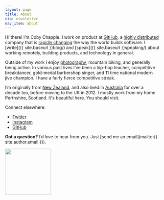 ```yaml
---
layout: page
title: About
cta: newsletter
nav_item: about
---
```


Hi there! I’m Coby Chapple. I work on product at [GitHub](https://github.com), a [highly distributed](https://github.com/about/team) company that is [rapidly changing](https://github.com/about/press) the way the world builds software. I [write]({{ site.baseurl }}blog/) and [speak]({{ site.baseurl }}speaking/) about working remotely, building products, and technology in general.

Outside of my work I enjoy [photography](https://instagram.com/cobyism), mountain biking, and generally being active. In various past lives I’ve been a hip-hop teacher, competitive breakdancer, gold-medal barbershop singer, and 11 time national modern jive champion. I have a fairly fierce competitive streak.

I’m originally from [New Zealand](http://cl.ly/ac0r), and also lived in [Australia](http://cl.ly/abvL) for over a decade too, before moving to the UK in 2012. I mostly work from my home Perthshire, Scotland. It's beautiful here. You should visit.

Connect elsewhere:

- [Twitter](https://twitter.com/cobyism)
- [Instagram](https://instagram.com/cobyism)
- [GitHub](https://github.com/cobyism)

**Got a question?** I’d love to hear from you. Just [send me an email](mailto:{{ site.author.email }}).

<img src="{{ site.baseurl }}public/cobyism-fakesig.png" width="150px" />
